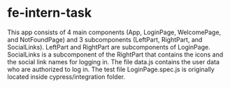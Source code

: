 # fe-intern-task
This app consists of 4 main components (App, LoginPage, WelcomePage, and NotFoundPage) and 3 subcomponents (LeftPart, RightPart, and SocialLinks).
LeftPart and RightPart are subcomponents of LoginPage.
SocialLinks is a subcomponent of the RightPart that contains the icons and the social link names for logging in.
The file data.js contains the user data who are authorized to log in.
The test file LoginPage.spec.js is originally located inside cypress/integration folder.

